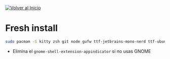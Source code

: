[![Volver al Inicio](https://img.shields.io/badge/-Volver_al_Inicio-6e5494?style=for-the-badge&logo=home-assistant&logoColor=white&labelColor=1a1a1a)](README.md)

# Fresh install

```zsh
sudo pacman -S kitty zsh git node gufw ttf-jetbrains-mono-nerd ttf-ubuntu-font-family yazi ffmpeg 7zip jq poppler fd ripgrep fzf zoxide resvg imagemagick libayatana-appindicator gnome-shell-extension-appindicator keepassxc signal-desktop proton-vpn-gtk-app lazygit less reflector && yay -S cryptomator windsurf
```

- Elimina el `gnome-shell-extension-appindicator` si no usas GNOME
